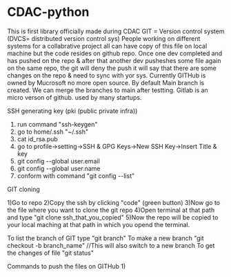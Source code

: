 # CDAC-python
This is first library officially made during CDAC
GIT = Version control system (DVCS= distributed version control sys)
People working on different systems for a collabrative project all can have copy of this file on local machine but the code resides on github repo.
Once one dev completed and has pushed on the repo & after that another dev pusheshes some file again on the same repo, the git will deny the push it will say that there are some changes on the repo & need to sync with yor sys.
Currently GITHub is owned by Mucrosoft no more open source.
By default Main branch is created.
We can merge the branches to main after testting.
Gitlab is an micro verson of github. used by many startups.

SSH generating key (pki (public private infra))
1) run command "ssh-keygen"
2) go to home/.ssh "~/.ssh"
3) cat id_rsa.pub
4) go to profile->setting->SSH & GPG Keys->New SSH Key->Insert Title & key
5) git config --global user.email <github email>
6) git config --global user.name <github username>
7) conform with command "git config --list"

GIT cloning

1)Go to repo
2)Copy the ssh by clicking "code" (green button)
3)Now go to the file where you want to clone the git repo
4)Open terminal at that path and type "git clone ssh_that_you_copied"
5)Now the repo will be copied to your local maching at that path in which you opend the terminal.

To list the branch of GIT type "git branch"
To make a new branch "git checkout -b branch_name" //This will also switch to a new branch
To get the changes of file "git status"

Commands to push the files on GITHub
1)
